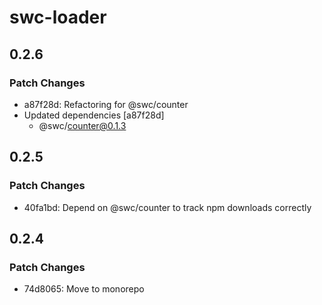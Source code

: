 # swc-loader

## 0.2.6

### Patch Changes

-   a87f28d: Refactoring for @swc/counter
-   Updated dependencies [a87f28d]
    -   @swc/counter@0.1.3

## 0.2.5

### Patch Changes

-   40fa1bd: Depend on @swc/counter to track npm downloads correctly

## 0.2.4

### Patch Changes

-   74d8065: Move to monorepo

